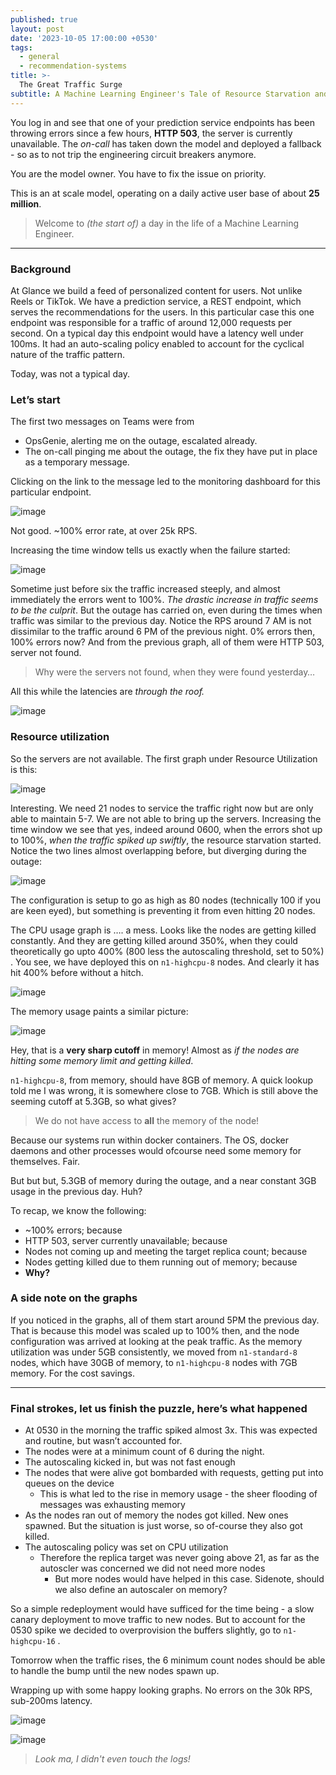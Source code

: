 ```yaml
---
published: true
layout: post
date: '2023-10-05 17:00:00 +0530'
tags:
  - general
  - recommendation-systems
title: >-
  The Great Traffic Surge
subtitle: A Machine Learning Engineer's Tale of Resource Starvation and Memory Limits
---
```

You log in and see that one of your prediction service endpoints has been throwing errors since a few hours, **HTTP 503**, the server is currently unavailable. The *on-call* has taken down the model and deployed a fallback - so as to not trip the engineering circuit breakers anymore.

You are the model owner. You have to fix the issue on priority.

This is an at scale model, operating on a daily active user base of about **25 million**.

> Welcome to *(the start of)* a day in the life of a Machine Learning Engineer.

----

### Background


At Glance we build a feed of personalized content for users. Not unlike Reels or TikTok. We have a prediction service, a REST endpoint, which serves the recommendations for the users. In this particular case this one endpoint was responsible for a traffic of around 12,000 requests per second. On a typical day this endpoint would have a latency well under 100ms. It had an auto-scaling policy enabled to account for the cyclical nature of the traffic pattern.

Today, was not a typical day.

### Let’s start


The first two messages on Teams were from 


- OpsGenie, alerting me on the outage, escalated already.
- The on-call pinging me about the outage, the fix they have put in place as a temporary message.

Clicking on the link to the message led to the monitoring dashboard for this particular endpoint.

![image]({{site.baseurl}}/media/FirstView.png)

Not good. ~100% error rate, at over 25k RPS.

Increasing the time window tells us exactly when the failure started:

![image]({{site.baseurl}}/media/SecondLook.png)

Sometime just before six the traffic increased steeply, and almost immediately the errors went to 100%. *The drastic increase in traffic seems to be the culprit*. But the outage has carried on, even during the times when traffic was similar to the previous day. Notice the RPS around 7 AM is not dissimilar to the traffic around 6 PM of the previous night. 0% errors then, 100% errors now? And from the previous graph, all of them were HTTP 503, server not found. 

> Why were the servers not found, when they were found yesterday… 


All this while the latencies are *through the roof.*

![image]({{site.baseurl}}/media/RooftopLatencies.png)

### Resource utilization


So the servers are not available. The first graph under Resource Utilization is this:

![image]({{site.baseurl}}/media/ResUtilFirst.png)

Interesting. We need 21 nodes to service the traffic right now but are only able to maintain 5-7. We are not able to bring up the servers. Increasing the time window we see that yes, indeed around 0600, when the errors shot up to 100%, *when the traffic spiked up swiftly*, the resource starvation started. Notice the two lines almost overlapping before, but diverging during the outage:

![image]({{site.baseurl}}/media/ResUtilSecond.png)

The configuration is setup to go as high as 80 nodes (technically 100 if you are keen eyed), but something is preventing it from even hitting 20 nodes.

The CPU usage graph is …. a mess. Looks like the nodes are getting killed constantly. And they are getting killed around 350%, when they could theoretically go upto 400% (800 less the autoscaling threshold, set to 50%) . You see, we have deployed this on `n1-highcpu-8` nodes. And clearly it has hit 400% before without a hitch.

![image]({{site.baseurl}}/media/CPUUsage.png)

The memory usage paints a similar picture:

![image]({{site.baseurl}}/media/MemUsage.png)

Hey, that is a **very sharp cutoff** in memory! Almost as *if the nodes are hitting some memory limit and getting killed*.

`n1-highcpu-8`, from memory, should have 8GB of memory. A quick lookup told me I was wrong, it is somewhere close to 7GB. Which is still above the seeming cutoff at 5.3GB, so what gives?

> We do not have access to **all** the memory of the node!


Because our systems run within docker containers. The OS, docker daemons and other processes would ofcourse need some memory for themselves. Fair.

But but but, 5.3GB of memory during the outage, and a near constant 3GB usage in the previous day. Huh?

To recap, we know the following:


- ~100% errors; because
- HTTP 503, server currently unavailable; because
- Nodes not coming up and meeting the target replica count; because
- Nodes getting killed due to them running out of memory; because
- **Why?**

### A side note on the graphs

If you noticed in the graphs, all of them start around 5PM the previous day. That is because this model was scaled up to 100% then, and the node configuration was arrived at looking at the peak traffic. As the memory utilization was under 5GB consistently, we moved from `n1-standard-8` nodes, which have 30GB of memory, to `n1-highcpu-8` nodes with 7GB memory. For the cost savings. 

----

### Final strokes, let us finish the puzzle, here’s what happened

- At 0530 in the morning the traffic spiked almost 3x. This was expected and routine, but wasn’t accounted for. 
- The nodes were at a minimum count of 6 during the night.
- The autoscaling kicked in, but was not fast enough
- The nodes that were alive got bombarded with requests, getting put into queues on the device
	- This is what led to the rise in memory usage - the sheer flooding of messages was exhausting memory
- As the nodes ran out of memory the nodes got killed. New ones spawned. But the situation is just worse, so of-course they also got killed.
- The autoscaling policy was set on CPU utilization
	- Therefore the replica target was never going above 21, as far as the autoscler was concerned we did not need more nodes
		- But more nodes would have helped in this case. Sidenote, should we also define an autoscaler on memory?

So a simple redeployment would have sufficed for the time being - a slow canary deployment to move traffic to new nodes. But to account for the 0530 spike we decided to overprovision the buffers slightly, go to `n1-highcpu-16` . 

Tomorrow when the traffic rises, the 6 minimum count nodes should be able to handle the bump until the new nodes spawn up.

Wrapping up with some happy looking graphs. No errors on the 30k RPS, sub-200ms latency.

![image]({{site.baseurl}}/media/FinalOne.png)

![image]({{site.baseurl}}/media/FinalTwo.png)

> *Look ma, I didn't even touch the logs!*
